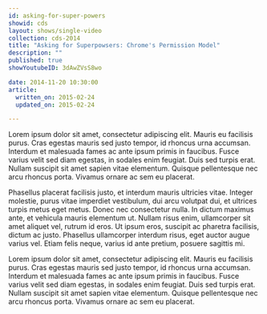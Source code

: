 ```yaml
---
id: asking-for-super-powers
showid: cds
layout: shows/single-video
collection: cds-2014
title: "Asking for Superpowsers: Chrome's Permission Model"
description: ""
published: true
showYoutubeID: 3dAwZVsS8wo

date: 2014-11-20 10:30:00
article:
  written_on: 2015-02-24
  updated_on: 2015-02-24

---
```


Lorem ipsum dolor sit amet, consectetur adipiscing elit. Mauris eu facilisis purus. Cras egestas mauris sed justo tempor, id rhoncus urna accumsan. Interdum et malesuada fames ac ante ipsum primis in faucibus. Fusce varius velit sed diam egestas, in sodales enim feugiat. Duis sed turpis erat. Nullam suscipit sit amet sapien vitae elementum. Quisque pellentesque nec arcu rhoncus porta. Vivamus ornare ac sem eu placerat.

Phasellus placerat facilisis justo, et interdum mauris ultricies vitae. Integer molestie, purus vitae imperdiet vestibulum, dui arcu volutpat dui, et ultrices turpis metus eget metus. Donec nec consectetur nulla. In dictum maximus ante, et vehicula mauris elementum ut. Nullam risus enim, ullamcorper sit amet aliquet vel, rutrum id eros. Ut ipsum eros, suscipit ac pharetra facilisis, dictum ac justo. Phasellus ullamcorper interdum risus, eget auctor augue varius vel. Etiam felis neque, varius id ante pretium, posuere sagittis mi.

Lorem ipsum dolor sit amet, consectetur adipiscing elit. Mauris eu facilisis purus. Cras egestas mauris sed justo tempor, id rhoncus urna accumsan. Interdum et malesuada fames ac ante ipsum primis in faucibus. Fusce varius velit sed diam egestas, in sodales enim feugiat. Duis sed turpis erat. Nullam suscipit sit amet sapien vitae elementum. Quisque pellentesque nec arcu rhoncus porta. Vivamus ornare ac sem eu placerat.
